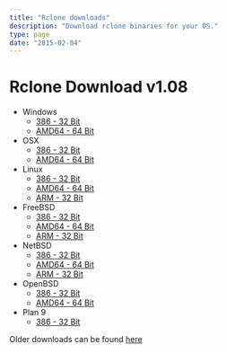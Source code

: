 ```yaml
---
title: "Rclone downloads"
description: "Download rclone binaries for your OS."
type: page
date: "2015-02-04"
---
```


Rclone Download v1.08
=====================

  * Windows
    * [386 - 32 Bit](http://downloads.rclone.org/rclone-v1.08-windows-386.zip)
    * [AMD64 - 64 Bit](http://downloads.rclone.org/rclone-v1.08-windows-amd64.zip)
  * OSX
    * [386 - 32 Bit](http://downloads.rclone.org/rclone-v1.08-osx-386.zip)
    * [AMD64 - 64 Bit](http://downloads.rclone.org/rclone-v1.08-osx-amd64.zip)
  * Linux
    * [386 - 32 Bit](http://downloads.rclone.org/rclone-v1.08-linux-386.zip)
    * [AMD64 - 64 Bit](http://downloads.rclone.org/rclone-v1.08-linux-amd64.zip)
    * [ARM - 32 Bit](http://downloads.rclone.org/rclone-v1.08-linux-arm.zip)
  * FreeBSD
    * [386 - 32 Bit](http://downloads.rclone.org/rclone-v1.08-freebsd-386.zip)
    * [AMD64 - 64 Bit](http://downloads.rclone.org/rclone-v1.08-freebsd-amd64.zip)
    * [ARM - 32 Bit](http://downloads.rclone.org/rclone-v1.08-freebsd-arm.zip)
  * NetBSD
    * [386 - 32 Bit](http://downloads.rclone.org/rclone-v1.08-netbsd-386.zip)
    * [AMD64 - 64 Bit](http://downloads.rclone.org/rclone-v1.08-netbsd-amd64.zip)
    * [ARM - 32 Bit](http://downloads.rclone.org/rclone-v1.08-netbsd-arm.zip)
  * OpenBSD
    * [386 - 32 Bit](http://downloads.rclone.org/rclone-v1.08-openbsd-386.zip)
    * [AMD64 - 64 Bit](http://downloads.rclone.org/rclone-v1.08-openbsd-amd64.zip)
  * Plan 9
    * [386 - 32 Bit](http://downloads.rclone.org/rclone-v1.08-plan9-386.zip)

Older downloads can be found [here](http://downloads.rclone.org/)
